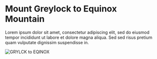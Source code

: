 # Mount Greylock to Equinox Mountain

Lorem ipsum dolor sit amet, consectetur adipiscing elit, sed do eiusmod  tempor incididunt ut labore et dolore magna aliqua. Sed sed risus  pretium quam vulputate dignissim suspendisse in.

![GRYLCK to EQINOX](../_static/range-circles/GRYLCK-EQINOX-xX.png)